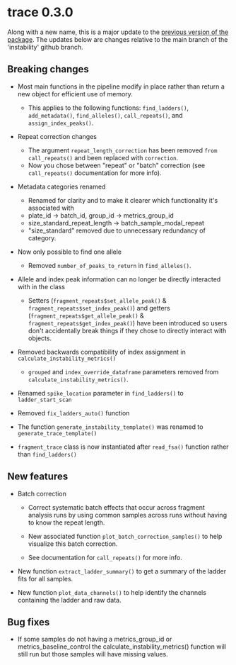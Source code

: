 # trace 0.3.0

Along with a new name, this is a major update to the [previous version of the package](https://github.com/zachariahmclean/instability). The updates below are changes relative to the main branch of the 'instability' github branch.

## Breaking changes

-   Most main functions in the pipeline modify in place rather than return a new object for efficient use of memory.

    -   This applies to the following functions: `find_ladders()`, `add_metadata()`, `find_alleles()`, `call_repeats()`, and `assign_index_peaks()`.

-   Repeat correction changes

    -   The argument `repeat_length_correction` has been removed `from call_repeats()` and been replaced with `correction`.
    -   Now you chose between "repeat" or "batch" correction (see `call_repeats()` documentation for more info).

-   Metadata categories renamed

    -   Renamed for clarity and to make it clearer which functionality it's associated with
    -   plate_id -\> batch_id, group_id -\> metrics_group_id
    -   size_standard_repeat_length -\> batch_sample_modal_repeat
    -   "size_standard" removed due to unnecessary redundancy of category.

-   Now only possible to find one allele

    -   Removed `number_of_peaks_to_return` in `find_alleles()`.

-   Allele and index peak information can no longer be directly interacted with in the class

    -   Setters (`fragment_repeats$set_allele_peak()` & `fragment_repeats$set_index_peak()`) and getters (`fragment_repeats$get_allele_peak()` & `fragment_repeats$get_index_peak()`) have been introduced so users don't accidentally break things if they chose to directly interact with objects.

-   Removed backwards compatibility of index assignment in `calculate_instability_metrics()`

    -   `grouped` and `index_override_dataframe` parameters removed from `calculate_instability_metrics()`.

-   Renamed `spike_location` parameter in `find_ladders()` to `ladder_start_scan`

-   Removed `fix_ladders_auto()` function

-   The function `generate_instability_template()` was renamed to `generate_trace_template()`

-   `fragment_trace` class is now instantiated after `read_fsa()` function rather than `find_ladders()`

## New features

-   Batch correction

    -   Correct systematic batch effects that occur across fragment analysis runs by using common samples across runs without having to know the repeat length.

    -   New associated function `plot_batch_correction_samples()` to help visualize this batch correction.

    -   See documentation for `call_repeats()` for more info.

-   New function `extract_ladder_summary()` to get a summary of the ladder fits for all samples.

-   New function `plot_data_channels()` to help identify the channels containing the ladder and raw data.

## Bug fixes

-   If some samples do not having a metrics_group_id or metrics_baseline_control the calculate_instability_metrics() function will still run but those samples will have missing values.
